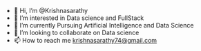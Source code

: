 - 👋 Hi, I’m @Krishnasarathy
- 👀 I’m interested in Data science and FullStack
- 🌱 I’m currently Pursuing Artificial Intelligence and Data Science
- 💞️ I’m looking to collaborate on Data science
- 📫 How to reach me krishnasarathy74@gmail.com

<!---
Krishnasarathy/Krishnasarathy is a ✨ special ✨ repository because its `README.md` (this file) appears on your GitHub profile.
You can click the Preview link to take a look at your changes.
--->
